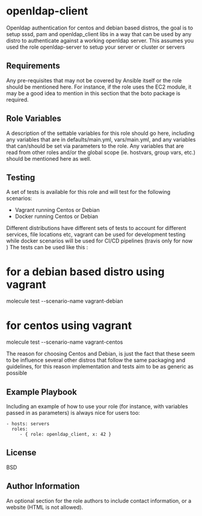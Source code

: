 openldap-client
=========

Openldap authentication for centos and debian based distros, the goal is to setup sssd, pam and openldap_client libs in
a way that can be used by any distro to authenticate against a working openldap server. This assumes you used the role openldap-server to setup your server or cluster or servers

Requirements
------------

Any pre-requisites that may not be covered by Ansible itself or the role should
be mentioned here. For instance, if the role uses the EC2 module, it may be a
good idea to mention in this section that the boto package is required.

Role Variables
--------------

A description of the settable variables for this role should go here, including
any variables that are in defaults/main.yml, vars/main.yml, and any variables
that can/should be set via parameters to the role. Any variables that are read
from other roles and/or the global scope (ie. hostvars, group vars, etc.) should
be mentioned here as well.

Testing
------------

A set of tests is available for this role and will test for the following scenarios:

- Vagrant running Centos or Debian
- Docker running Centos or Debian

Different distributions have different sets of tests to account for different services, file locations etc, vagrant can be used for development testing while docker scenarios will be used for CI/CD pipelines (travis only  for now )
The tests can be used like this :

# for a debian based distro using vagrant
molecule test --scenario-name vagrant-debian
# for centos using vagrant
molecule test --scenario-name vagrant-centos

The reason for choosing Centos and Debian, is just the fact that these seem to be influence several other distros that follow the same packaging and guidelines, for this reason implementation and tests aim to be as generic as possible

Example Playbook
----------------

Including an example of how to use your role (for instance, with variables
passed in as parameters) is always nice for users too:

    - hosts: servers
      roles:
         - { role: openldap_client, x: 42 }

License
-------

BSD

Author Information
------------------

An optional section for the role authors to include contact information, or a
website (HTML is not allowed).
